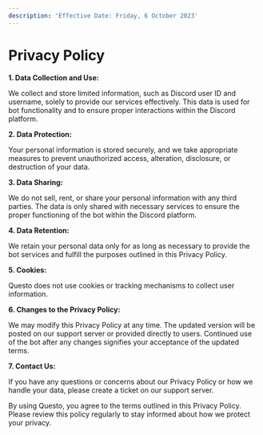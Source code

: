 ```yaml
---
description: 'Effective Date: Friday, 6 October 2023'
---
```


# Privacy Policy

**1. Data Collection and Use:**

We collect and store limited information, such as Discord user ID and username, solely to provide our services effectively. This data is used for bot functionality and to ensure proper interactions within the Discord platform.

**2. Data Protection:**

Your personal information is stored securely, and we take appropriate measures to prevent unauthorized access, alteration, disclosure, or destruction of your data.

**3. Data Sharing:**

We do not sell, rent, or share your personal information with any third parties. The data is only shared with necessary services to ensure the proper functioning of the bot within the Discord platform.

**4. Data Retention:**

We retain your personal data only for as long as necessary to provide the bot services and fulfill the purposes outlined in this Privacy Policy.

**5. Cookies:**

Questo does not use cookies or tracking mechanisms to collect user information.

**6. Changes to the Privacy Policy:**

We may modify this Privacy Policy at any time. The updated version will be posted on our support server or provided directly to users. Continued use of the bot after any changes signifies your acceptance of the updated terms.

**7. Contact Us:**

If you have any questions or concerns about our Privacy Policy or how we handle your data, please create a ticket on our support server.



By using Questo, you agree to the terms outlined in this Privacy Policy. Please review this policy regularly to stay informed about how we protect your privacy.
